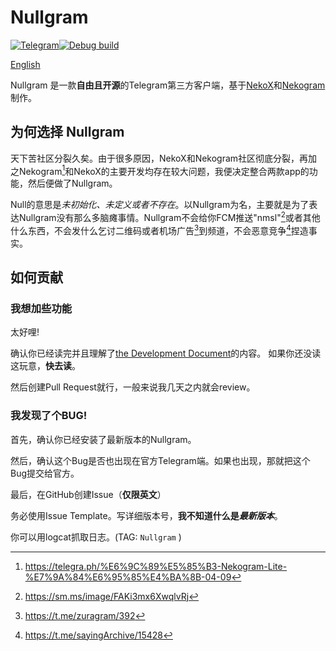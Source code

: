 # Nullgram

[![Telegram](https://img.shields.io/static/v1?label=Telegram&message=@NullgramClient&color=0088cc)](https://t.me/NullgramClient)[![Debug build](https://github.com/qwq233/Nullgram/actions/workflows/debug.yml/badge.svg?branch=master)](https://github.com/qwq233/Nullgram/actions/workflows/debug.yml)

[English](README.md)

Nullgram 是一款**自由且开源**的Telegram第三方客户端，基于[NekoX](https://github.com/NekoX-Dev/NekoX)和[Nekogram](https://gitlab.com/Nekogram/Nekogram)制作。

## 为何选择 Nullgram
天下苦社区分裂久矣。由于很多原因，NekoX和Nekogram社区彻底分裂，再加之Nekogram[^1]和NekoX的主要开发均存在较大问题，我便决定整合两款app的功能，然后便做了Nullgram。

Null的意思是*未初始化、未定义或者不存在*。以Nullgram为名，主要就是为了表达Nullgram没有那么多脑瘫事情。Nullgram不会给你FCM推送"nmsl"[^2]或者其他什么东西，不会发什么乞讨二维码或者机场广告[^4]到频道，不会恶意竞争[^5]捏造事实。

## 如何贡献

### 我想加些功能
太好哩!

确认你已经读完并且理解了[the Development Document](.github/CONTRIBUTING.md)的内容。
如果你还没读这玩意，**快去读**。

然后创建Pull Request就行，一般来说我几天之内就会review。

### 我发现了个BUG!

首先，确认你已经安装了最新版本的Nullgram。

然后，确认这个Bug是否也出现在官方Telegram端。如果也出现，那就把这个Bug提交给官方。

最后，在GitHub创建Issue（**仅限英文**）

务必使用Issue Template。写详细版本号，**我不知道什么是*最新版本***。

你可以用logcat抓取日志。(TAG:  `Nullgram` )

[^1]: https://telegra.ph/%E6%9C%89%E5%85%B3-Nekogram-Lite-%E7%9A%84%E6%95%85%E4%BA%8B-04-09

[^2]:https://sm.ms/image/FAKi3mx6XwqlvRj

[^3]:https://t.me/NekogramX/418

[^4]:https://t.me/zuragram/392

[^5]:https://t.me/sayingArchive/15428
